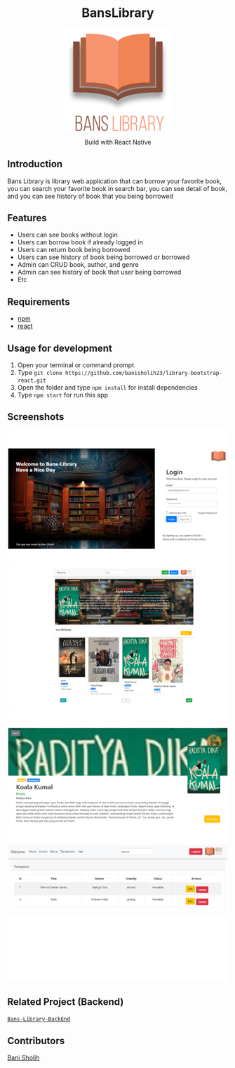 <h1 align="center">BansLibrary</h1>
<div align="center">
  <img width="250" src="./src/screenshot/banslibrary.png"/>
  <p ">
    Build with React Native
  </p>
      </div>

## Introduction
Bans Library is library web application that can borrow your favorite book, you can search your favorite book in search bar, you can see detail of book, and you can see history of book that you being borrowed

## Features
* Users can see books without login
* Users can borrow book if already logged in
* Users can return book being borrowed
* Users can see history of book being borrowed or borrowed
* Admin can CRUD book, author, and genre
* Admin can see history of book that user being borrowed
* Etc

## Requirements
* [npm](https://www.npmjs.com/get-npm)
* [react](https://reactjs.org/docs/create-a-new-react-app.html)

## Usage for development
1. Open your terminal or command prompt
2. Type `git clone https://github.com/banisholih23/library-bootstrap-react.git`
3. Open the folder and type `npm install` for install dependencies
4. Type `npm start` for run this app

## Screenshots
<div align="center">
 <img width="500" src="./src/screenshot/portofolio1.png">
 <img width="500" src="./src/screenshot/Portofolio2.png">
 <img width="500" src="./src/screenshot/portofoilo3.png">
 <img width="500" src="./src/screenshot/PortoFolioTransactions.PNG">
</div>

## Related Project (Backend)
[`Bans-Library-BackEnd`](https://github.com/banisholih23/bans-library-apps)

## Contributors
[Bani Sholih](https://github.com/banisholih23)
